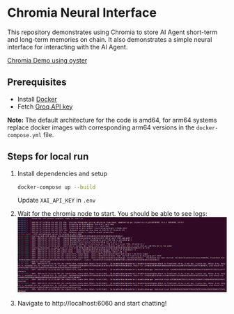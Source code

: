 # Chromia Neural Interface

This repository demonstrates using Chromia to store AI Agent short-term and long-term memories on chain. It also demonstrates a simple neural interface for interacting with the AI Agent.

[Chromia Demo using oyster](https://www.youtube.com/watch?v=YfWzTeK1LaY)


## Prerequisites
- Install [Docker](https://docs.docker.com/engine/install/ubuntu/)
- Fetch [Groq API key](https://console.groq.com/keys)

**Note:** The default architecture for the code is amd64, for arm64 systems replace docker images with corresponding arm64 versions in the `docker-compose.yml` file.
  
## Steps for local run
1. Install dependencies and setup
   ```sh
   docker-compose up --build
   ```
   Update `XAI_API_KEY` in `.env`

2. Wait for the chromia node to start. You should be able to see logs:
   ![Logs](logs.png)

3. Navigate to http://localhost:6060 and start chatting!
